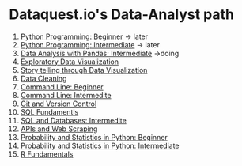# Dataquest.io's Data-Analyst path<br>
1. [Python Programming: Beginner](https://www.dataquest.io/course/python-programming-beginner) -> later
2. [Python Programming: Intermediate](https://www.dataquest.io/course/python-programming-intermediate) -> later
3. [Data Analysis with Pandas: Intermediate](https://www.dataquest.io/course/data-analysis-intermediate) ->doing
4. [Exploratory Data Visualization](https://www.dataquest.io/course/exploratory-data-visualization)
5. [Story telling through Data Visualization](https://www.dataquest.io/course/storytelling-data-visualization)
6. [Data Cleaning](https://www.dataquest.io/course/data-exploration)
7. [Command Line: Beginner](https://www.dataquest.io/course/command-line-beginner)
8. [Command Line: Intermedite](https://www.dataquest.io/course/command-line-intermediate)
9. [Git and Version Control](https://www.dataquest.io/course/git-and-vcs)
10. [SQL Fundamentls](https://www.dataquest.io/course/sql-fundamentals)
11. [SQL and Databases: Intermedite](https://www.dataquest.io/course/sql-databases-intermediate)
12. [APIs and Web Scraping](https://www.dataquest.io/course/apis-and-scraping)
13. [Probability and Statistics in Python: Beginner](https://www.dataquest.io/course/probability-statistics-beginner)
14. [Probability and Statistics in Python: Intermediate](https://www.dataquest.io/course/probability-statistics-intermediate)
15. [R Fundamentals](https://www.dataquest.io/course/r-fundamentals)
